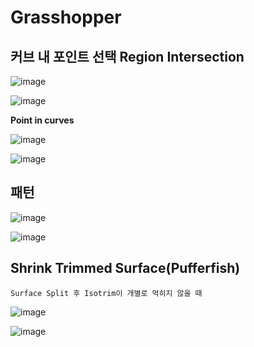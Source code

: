 Grasshopper
============

커브 내 포인트 선택 Region Intersection
---------------------

![image](https://user-images.githubusercontent.com/30430227/167286208-451f0d7d-998f-4114-ab9b-45ead8ebad46.png)

![image](https://user-images.githubusercontent.com/30430227/167286215-1d2c3121-59de-4b7c-b021-19a2f192477c.png)

**Point in curves**

![image](https://user-images.githubusercontent.com/30430227/167286490-733dae27-1567-4a67-88c3-f6b0d1070831.png)

![image](https://user-images.githubusercontent.com/30430227/167286497-df3b377a-f523-4992-abd4-32080d7b5e7e.png)


패턴 
----

![image](https://user-images.githubusercontent.com/30430227/167533487-0af4b7e8-4619-4147-9a4b-72cc7e3b7541.png)

![image](https://user-images.githubusercontent.com/30430227/167533597-e5eb3920-cede-41ae-a2cb-fd01da836f54.png)


Shrink Trimmed Surface(Pufferfish)
-------------------------------

``Surface Split 후 Isotrim이 개별로 먹히지 않을 때``

![image](https://user-images.githubusercontent.com/30430227/167541087-d1463ec6-df5d-463c-ab14-774f6a760fac.png)

![image](https://user-images.githubusercontent.com/30430227/167541128-5c16a590-0052-4602-8339-be387c610d16.png)

